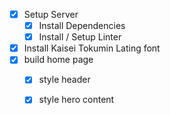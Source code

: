 * [x] Setup Server
  * [x] Install Dependencies
  * [x] Install / Setup Linter
* [x] Install Kaisei Tokumin Lating font
* [x] build home page
  * [x] style header 
  * [x] style hero content
  